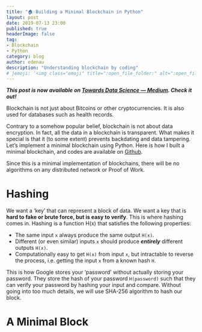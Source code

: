 ```yaml
---
title: "️🏠 Building a Minimal Blockchain in Python"
layout: post
date: 2019-07-13 23:00
published: true
headerImage: false
tag:
- Blockchain
- Python
category: blog
author: edenau
description: "Understanding blockchain by coding"
# jemoji: '<img class="emoji" title=":open_file_folder:" alt=":open_file_folder:" src="https://assets.github.com/images/icons/emoji/unicode/1f5c2.png" height="20" width="20" align="absmiddle">'
---
```


***This post is now available on <a href="https://towardsdatascience.com/building-a-minimal-blockchain-in-python-4f2e9934101d" target="_blank">Towards Data Science — Medium</a>. Check it out!***

Blockchain is not just about Bitcoins or other cryptocurrencies. It is also used for databases such as health records.

Contrary to a somehow popular belief, blockchain is not about data encryption. In fact, all the data in a blockchain is transparent. What makes it special is that it (to some extent) prevents backdating and data tampering. Let’s implement a minimal blockchain using Python. Here is how I built a minimal blockchain, and codes are available on <a href="https://github.com/edenau/Minimal-Blockchain" target="_blank">Github</a>.

Since this is a minimal implementation of blockchains, there will be no algorithms on any distributed network or Proof of Work.

<div class="breaker"></div> <a id="1"></a>

# Hashing

We want a ‘key’ that can represent a block of data. We want a key that is <b>hard to fake or brute force, but is easy to verify</b>. This is where hashing comes in. Hashing is a function H(x) that satisfies the following properties:

- The same input `x` always produce the same output `H(x)`.
- Different (or even similar) inputs `x` should produce <b><i>entirely</i></b> different outputs `H(x)`.
- Computationally easy to get `H(x)` from input `x`, but intractable to reverse the process, i.e. getting the input `x` from a known hash `H`.

This is how Google stores your ‘password’ without actually storing your password. They store the hash of your password `H(password)` such that they can verify your password by hashing your input and compare. Without going into too much details, we will use SHA-256 algorithm to hash our block.

<div class="breaker"></div> <a id="1"></a>

# A Minimal Block

